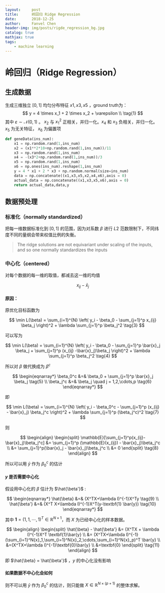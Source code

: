```yaml
---
layout:     post
title:      岭回归 Ridge Regression
date:       2018-12-25
author:     Fanvel Chen
header-img: img/posts/rigde_regression_bg.jpg
catalog: true
mathjax: true
tags:
    - machine learning
---
```


# 岭回归（Ridge Regression）

## 生成数据
生成三维独立 $[0,1]$ 均匀分布特征 $x1,x3,x5$ ，ground truth为：
$$
y = 4 \times x_1 + 2 \times x_2 + \varepsilon \\ \tag{1}
$$
其中 $\varepsilon \sim \mathcal{N}(0,1)$ 。
$x_2$ 与 $x_1^2$ 正相关，并归一化。$x_4$ 和 $x_3$ 负相关，并归一化。$x_5$ 为无关特征， $x_6​$ 为偏置项

```python
def geneData(ins_num):
	x1 = np.random.rand(1,ins_num)   
	x2 = (x1**2*10+np.random.rand(1,ins_num))/11  
	x3 = np.random.rand(1,ins_num)
	x4 = -(x3*2+np.random.rand(1,ins_num))/3
	x5 = np.random.rand(1,ins_num)
	x6 = np.ones(ins_num).reshape(1,ins_num)
	y = 4 * x1 + 2 * x3 + np.random.normal(size=ins_num)
	data = np.concatenate((x1,x3,x5,x2,x4,x6),axis = 0)
	actual_data = np.concatenate((x1,x3,x5,x6),axis = 0)
	return actual_data,data,y
```

## 数据预处理
### 标准化（normally standardized）
把每一维数据标准化到 $[0,1]$ 的范围，因为对系数 $\beta$ 进行 $L2$ 范数限制下，不同纬度不同的量纲会带来权值比例的失衡。

>The ridge solutions are not equivariant under scaling of the inputs, and so one normally standardizes the inputs

### 中心化（centered）
对每个数据的每一维的取值，都减去这一维的均值

$$
x_{ij} - \bar{x}_j  \tag{2}
$$

#### 原因：
原优化目标函数为

$$
\min L(\beta) = \sum_{i=1}^{N} \left( y_i - \beta_0 - \sum_{j=1}^p x_{ij} \beta_j  \right)^2 +  \lambda \sum_{j=1}^p \beta_j^2   \tag{3}
$$

可以写为

$$
\min L(\beta) = \sum_{i=1}^{N} \left( y_i - \beta_0 - \sum_{j=1}^p \bar{x}_j \beta_j + \sum_{j=1}^p (x_{ij} -\bar{x}_j)\beta_j  \right)^2 +  \lambda \sum_{j=1}^p \beta_j^2   \tag{4}
$$

所以对 $\beta$ 做代换成为 $\beta^{c}$

$$
\begin{eqnarray*}
\beta_0^c &=& \beta_0 + \sum_{j=1}^p \bar{x}_j \beta_j   \tag{5}  \\
\beta_j^c &=& \beta_j \quad j = 1,2,\cdots,p  \tag{6}
\end{eqnarray*}
$$

即

$$
\min L(\beta) = \sum_{i=1}^{N} \left( y_i - \beta_0^c - \sum_{j=1}^p (x_{ij} - \bar{x}_j) \beta_j^c  \right)^2 +  \lambda \sum_{j=1}^p (\beta_j^c)^2   \tag{7}
$$

则

$$
\begin{align}
\begin{split}
\mathbb{E}[\sum_{j=1}^p(x_{ij}-\bar{x}_j)\beta_j^c] &= \sum_{j=1}^p (\mathbb{E}(x_{ij}) - \bar{x}_j)\beta_j^c  \\
&= \sum_{j=1}^p(\bar{x}_j - \bar{x}_j)\beta_j^c   \\
&= 0   
\end{split}   \tag{8}
\end{align}
$$

所以可以用 $\bar{y}$ 作为 $\beta_0^c$ 的估计

#### $y$ 是否需要中心化

假设用中心化的 $\beta$ 估计为 $\hat{\beta'}$ :

$$
\begin{eqnarray*}
\hat{\beta} &=& (X^TX+\lambda I)^{-1}X^Ty  \tag{9}  \\
\hat{\beta'} &=& (X^T X+\lambda I)^{-1}X^T(y-\textbf{1} \bar{y})  \tag{10}
\end{eqnarray*}
$$

其中 $\textbf{1} = (1,1,\cdots,1)^T \in \mathbb{R}^{N \times 1}$，而 $X$ 为已经中心化的样本数据。

$$
\begin{align}
\begin{split}
\hat{\beta} - \hat{\beta'} &= (X^TX + \lambda I)^{-1}X^T \textbf{1}\bar{y} \\
&= (X^TX+\lambda I)^{-1} (\sum_{i=1}^N{x}_1,\sum_{i=1}^N{x}_2,\cdots,\sum_{i=1}^N{x}_p)^T \bar{y}  \\
&=(X^TX+\lambda I)^{-1}\textbf{0}\bar{y} \\
&=\textbf{0}
\end{split}   \tag{11}
\end{align}
$$

即 $\hat{\beta} = \hat{\beta'}$ ，$y$ 的中心化没有影响

#### 如果数据不中心化会如何

 则不可以用 $\bar{y}$ 作为 $\beta_0^c$ 的估计，则只能做 $X \in \mathbb{R}^{N \times (p+1)}$ 的整体求解。 




